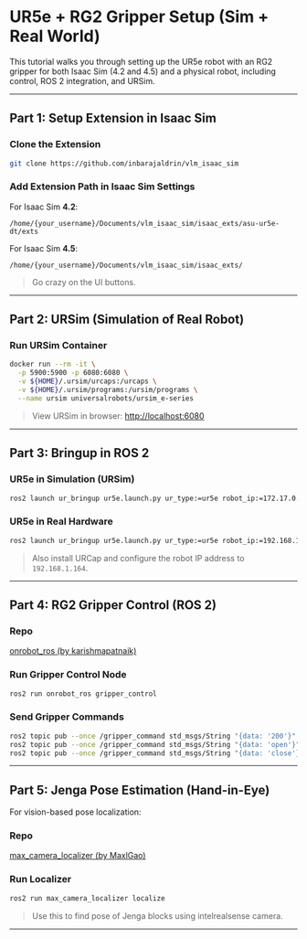 # UR5e + RG2 Gripper Setup (Sim + Real World)

This tutorial walks you through setting up the UR5e robot with an RG2 gripper for both Isaac Sim (4.2 and 4.5) and a physical robot, including control, ROS 2 integration, and URSim.

---

## Part 1: Setup Extension in Isaac Sim

### Clone the Extension

```bash
git clone https://github.com/inbarajaldrin/vlm_isaac_sim
```

### Add Extension Path in Isaac Sim Settings

For Isaac Sim **4.2**:
```
/home/{your_username}/Documents/vlm_isaac_sim/isaac_exts/asu-ur5e-dt/exts
```

For Isaac Sim **4.5**:
```
/home/{your_username}/Documents/vlm_isaac_sim/isaac_exts/
```

> Go crazy on the UI buttons.

---

## Part 2: URSim (Simulation of Real Robot)

### Run URSim Container

```bash
docker run --rm -it \
  -p 5900:5900 -p 6080:6080 \
  -v ${HOME}/.ursim/urcaps:/urcaps \
  -v ${HOME}/.ursim/programs:/ursim/programs \
  --name ursim universalrobots/ursim_e-series
```

> View URSim in browser: [http://localhost:6080](http://localhost:6080)

---

## Part 3: Bringup in ROS 2

### UR5e in Simulation (URSim)

```bash
ros2 launch ur_bringup ur5e.launch.py ur_type:=ur5e robot_ip:=172.17.0.2
```

### UR5e in Real Hardware

```bash
ros2 launch ur_bringup ur5e.launch.py ur_type:=ur5e robot_ip:=192.168.1.111
```

> Also install URCap and configure the robot IP address to `192.168.1.164`.

---

## Part 4: RG2 Gripper Control (ROS 2)

### Repo

[onrobot_ros (by karishmapatnaik)](https://github.com/karishmapatnaik/onrobot_ros)

### Run Gripper Control Node

```bash
ros2 run onrobot_ros gripper_control
```

### Send Gripper Commands

```bash
ros2 topic pub --once /gripper_command std_msgs/String "{data: '200'}"    # Position: 0–1100
ros2 topic pub --once /gripper_command std_msgs/String "{data: 'open'}"   # Fully open
ros2 topic pub --once /gripper_command std_msgs/String "{data: 'close'}"  # Fully close
```

---

## Part 5: Jenga Pose Estimation (Hand-in-Eye)

For vision-based pose localization:

### Repo

[max_camera_localizer (by MaxlGao)](https://github.com/MaxlGao/max_camera_localizer)

### Run Localizer

```bash
ros2 run max_camera_localizer localize
```

> Use this to find pose of Jenga blocks using intelrealsense camera.

---